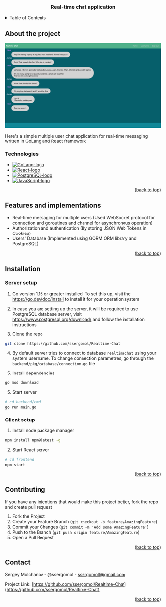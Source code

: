 <a id="readme-top"></a>

<br />
<div align="center">
  <a href="https://github.com/ssergomol/Realtime-Chat">
</a>

<h3 align="center">Real-time chat application</h3>
</div>





<!-- TABLE OF CONTENTS -->
<details>
  <summary>Table of Contents</summary>
  <ol>
    <li>
      <a href="#about-the-project">About The Project</a>
      <ul>
        <li><a href="#technologies">Technologies</a></li>
      </ul>
    </li>
    <li><a href="#features-and-used-implementations">Features</a></li>
    <li>
      <a href="#installation">Installation</a>
      <ul>
        <li><a href="#server-setup">Server setup</a></li>
        <li><a href="#client-setup">Client setup</a></li>
      </ul>
    </li>
    <li><a href="#contributing">Contributing</a></li>
    <li><a href="#contact">Contact</a></li>
  </ol>
</details>

<!-- ABOUT THE PROJECT -->
## About the project

[![Product Name Screen Shot][product-screenshot]](https://example.com)

Here's a simple multiple user chat application for real-time messaging written in GoLang and React framework 

<!-- TECHNOLOGIES -->
### Technologies

* [![GoLang-logo]][GoLang-url]
* [![React-logo]][React-url]
* [![PostgreSQL-logo]][PostgreSQL-url]
* [![JavaScript-logo]][JavaScript-url]

<p align="right">(<a href="#readme-top">back to top</a>)</p>

<!-- Features -->
## Features and implementations

* Real‐time messaging for multiple users (Used WebSocket protocol for connection and goroutines and channel for asynchronous operation)
* Authorization and authentication (By storing JSON Web Tokens in Cookies)
* Users' Database (Implemented using GORM ORM library and PostgreSQL)

<p align="right">(<a href="#readme-top">back to top</a>)</p>

## Installation

### Server setup

1. Go version 1.16 or greater installed. To set this up, visit the https://go.dev/doc/install to install it for your operation system

2. In case you are setting up the server, it will be required to use PostgreSQL database server, visit https://www.postgresql.org/download/ and follow the installation instructions

3. Clone the repo
```sh
git clone https://github.com/ssergomol/Realtime-Chat
```

4. By default server tries to connect to database ```realtimechat``` using your system username. To change connection parametres, go through the ```backend/pkg/database/connection.go``` file

4. Install dependencies
```sh
go mod download
```

5. Start server
```sh
# cd backend/cmd
go run main.go
```

### Client setup

1. Install node package manager
```sh
npm install npm@latest -g
```

2. Start React server
```sh
# cd frontend
npm start
```

<p align="right">(<a href="#readme-top">back to top</a>)</p>


<!-- CONTRIBUTING -->
## Contributing

If you have any intentions that would make this project better, fork the repo and create pull request

1. Fork the Project
2. Create your Feature Branch (`git checkout -b feature/AmazingFeature`)
3. Commit your Changes (`git commit -m 'Add some AmazingFeature'`)
4. Push to the Branch (`git push origin feature/AmazingFeature`)
5. Open a Pull Request

<p align="right">(<a href="#readme-top">back to top</a>)</p>



<!-- CONTACT -->
## Contact

Sergey Molchanov - @ssergomol - ssergomoll@gmail.com

Project Link: [https://github.com/ssergomol/Realtime-Chat](https://github.com/ssergomol/Realtime-Chat)

<p align="right">(<a href="#readme-top">back to top</a>)</p>

[React-logo]: https://img.shields.io/badge/React-20232A?style=for-the-badge&logo=react&logoColor=61DAFB
[React-url]: https://reactjs.org/
[GoLang-url]: https://go.dev
[GoLang-logo]: https://img.shields.io/badge/GoLang-ffffff?style=for-the-badge&logo=Go&logoColor=7bccec
[product-screenshot]: images/home_page.png
[PostgreSQL-url]: https://www.postgresql.org/
[PostgreSQL-logo]: https://img.shields.io/badge/PostgreSQL-ffffff?style=for-the-badge&logo=PostgreSQL&logoColor=008bb9
[JavaScript-url]: https://javascript.com
[JavaScript-logo]: https://img.shields.io/badge/JavaScript-323330?style=for-the-badge&logo=javascript&logoColor=f0db4f